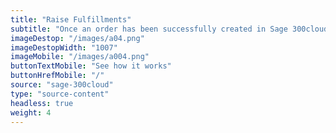 ```yaml
---
title: "Raise Fulfillments"
subtitle: "Once an order has been successfully created in Sage 300cloud, automatically fulfill your order with one of our fulfillment partners."
imageDestop: "/images/a04.png"
imageDestopWidth: "1007"
imageMobile: "/images/a004.png"
buttonTextMobile: "See how it works"
buttonHrefMobile: "/" 
source: "sage-300cloud"
type: "source-content"
headless: true
weight: 4
---
```

